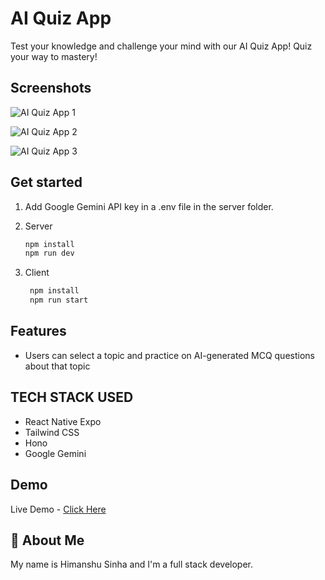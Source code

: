 # AI Quiz App

Test your knowledge and challenge your mind with our AI Quiz App! Quiz your way to mastery!

## Screenshots

![AI Quiz App 1](https://github.com/user-attachments/assets/82a048a9-8e27-4e9d-a53f-9dcc2379668f)

![AI Quiz App 2](https://github.com/user-attachments/assets/ca19c947-0d7d-41a5-ae62-a645835a53fc)

![AI Quiz App 3](https://github.com/user-attachments/assets/a08066d5-8c64-4f8e-a367-00f9c2c44919)

## Get started

1. Add Google Gemini API key in a .env file in the server folder.

2. Server

   ```bash
   npm install
   npm run dev
   ```

3. Client

   ```bash
    npm install
    npm run start
   ```

## Features

- Users can select a topic and practice on AI-generated MCQ questions about that topic

## TECH STACK USED

- React Native Expo
- Tailwind CSS
- Hono
- Google Gemini

## Demo

Live Demo - [Click Here](https://www.youtube.com/shorts/SkZb6UJ4M9A)

## 🚀 About Me

My name is Himanshu Sinha and I'm a full stack developer.

